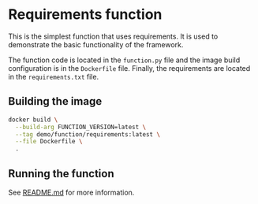 # Requirements function

This is the simplest function that uses requirements. It is used to demonstrate the basic functionality of the framework.

The function code is located in the `function.py` file and the image build configuration is in the `Dockerfile` file. Finally, the requirements are located in the `requirements.txt` file.

## Building the image

```bash
docker build \
  --build-arg FUNCTION_VERSION=latest \
  --tag demo/function/requirements:latest \
  --file Dockerfile \
  .
```

## Running the function

See [README.md](../../README.md) for more information.
